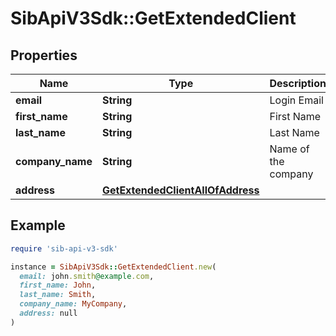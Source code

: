# SibApiV3Sdk::GetExtendedClient

## Properties

| Name | Type | Description | Notes |
| ---- | ---- | ----------- | ----- |
| **email** | **String** | Login Email |  |
| **first_name** | **String** | First Name |  |
| **last_name** | **String** | Last Name |  |
| **company_name** | **String** | Name of the company |  |
| **address** | [**GetExtendedClientAllOfAddress**](GetExtendedClientAllOfAddress.md) |  |  |

## Example

```ruby
require 'sib-api-v3-sdk'

instance = SibApiV3Sdk::GetExtendedClient.new(
  email: john.smith@example.com,
  first_name: John,
  last_name: Smith,
  company_name: MyCompany,
  address: null
)
```

